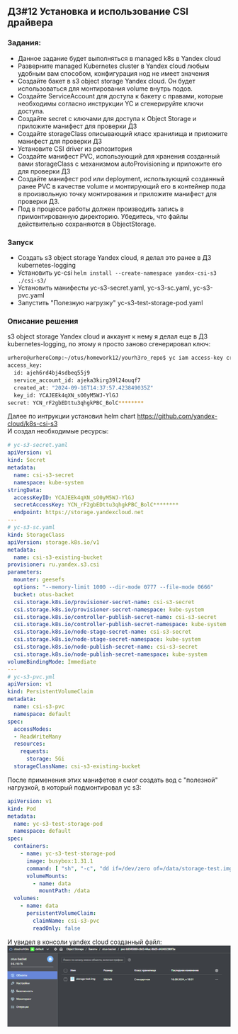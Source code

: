 ## ДЗ#12 Установка и использование CSI драйвера

### Задания:
- Данное задание будет выполняться в managed k8s в Yandex cloud
- Разверните managed Kubernetes cluster в Yandex cloud любым удобным вам способом, конфигурация нод не имеет значения
- Создайте бакет в s3 object storage Yandex cloud. Он будет использоваться для монтирования volume внутрь подов.
- Создайте ServiceAccount для доступа к бакету с правами, которые необходимы согласно инструкции YC и сгенерируйте ключи доступа.
- Создайте secret c ключами для доступа к Object Storage и приложите манифест для проверки ДЗ
- Создайте storageClass описывающий класс хранилища и приложите манифест для проверки ДЗ
- Установите CSI driver из репозитория
- Создайте манифест PVC, использующий для хранения созданный вами storageClass с механизмом autoProvisioning и приложите его для проверки ДЗ
- Создайте манифест pod или deployment, использующий созданный ранее PVC в качестве volume и монтирующий его в контейнер пода в произвольную точку монтирования и приложите манифест для проверки ДЗ.
- Под в процессе работы должен производить запись в примонтированную директорию. Убедитесь, что файлы действительно сохраняются в ObjectStorage.
### Запуск 
- Создать s3 object storage Yandex cloud, я делал это ранее в ДЗ kubernetes-logging
- Установить yc-csi `helm install --create-namespace yandex-csi-s3 ./csi-s3/`
- Установить манифесты yc-s3-secret.yaml, yc-s3-sc.yaml, yc-s3-pvc.yaml
- Запустить "Полезную нагрузку" yc-s3-test-storage-pod.yaml
### Описание решения
s3 object storage Yandex cloud и аккаунт к нему я делал еще в ДЗ kubernetes-logging, по этому я просто заново сгенерировал ключ:
```sh
urhero@urheroComp:~/otus/homework12/yourh3ro_repo$ yc iam access-key create --service-account-name bucket-acc
access_key:
  id: ajeh6rd4bj4sdbeq55j9
  service_account_id: ajeka3kirg39l24ouqf7
  created_at: "2024-09-16T14:37:57.423849035Z"
  key_id: YCAJEEk4qXN_sO0yM5WJ-YlGJ
secret: YCN_rF2gbEDttu3qhgkPBC_BolC********
```
Далее по интрукции установил helm chart https://github.com/yandex-cloud/k8s-csi-s3  
И создал необходимые ресурсы:  
```yaml
# yc-s3-secret.yaml
apiVersion: v1
kind: Secret
metadata:
  name: csi-s3-secret
  namespace: kube-system
stringData:
  accessKeyID: YCAJEEk4qXN_sO0yM5WJ-YlGJ
  secretAccessKey: YCN_rF2gbEDttu3qhgkPBC_BolC********
  endpoint: https://storage.yandexcloud.net
---
# yc-s3-sc.yaml
kind: StorageClass
apiVersion: storage.k8s.io/v1
metadata:
  name: csi-s3-existing-bucket
provisioner: ru.yandex.s3.csi
parameters:
  mounter: geesefs
  options: "--memory-limit 1000 --dir-mode 0777 --file-mode 0666"
  bucket: otus-backet
  csi.storage.k8s.io/provisioner-secret-name: csi-s3-secret
  csi.storage.k8s.io/provisioner-secret-namespace: kube-system
  csi.storage.k8s.io/controller-publish-secret-name: csi-s3-secret
  csi.storage.k8s.io/controller-publish-secret-namespace: kube-system
  csi.storage.k8s.io/node-stage-secret-name: csi-s3-secret
  csi.storage.k8s.io/node-stage-secret-namespace: kube-system
  csi.storage.k8s.io/node-publish-secret-name: csi-s3-secret
  csi.storage.k8s.io/node-publish-secret-namespace: kube-system
volumeBindingMode: Immediate
---
# yc-s3-pvc.yml
apiVersion: v1
kind: PersistentVolumeClaim
metadata:
  name: csi-s3-pvc
  namespace: default
spec:
  accessModes:
  - ReadWriteMany
  resources:
    requests:
      storage: 5Gi
  storageClassName: csi-s3-existing-bucket
```
После применения этих манифетов я смог создать вод с "полезной" нагрузкой, в который подмонтировал yc s3:
```yaml
apiVersion: v1
kind: Pod
metadata:
  name: yc-s3-test-storage-pod
  namespace: default
spec:
  containers:
    - name: yc-s3-test-storage-pod
      image: busybox:1.31.1
      command: [ "sh", "-c", "dd if=/dev/zero of=/data/storage-test.img bs=1M count=256 && sleep 3600" ]
      volumeMounts:
        - name: data
          mountPath: /data
  volumes:
    - name: data
      persistentVolumeClaim:
        claimName: csi-s3-pvc
        readOnly: false
```
И увидел в консоли yandex cloud созданный файл:  
![alt text](../img/image19.png)